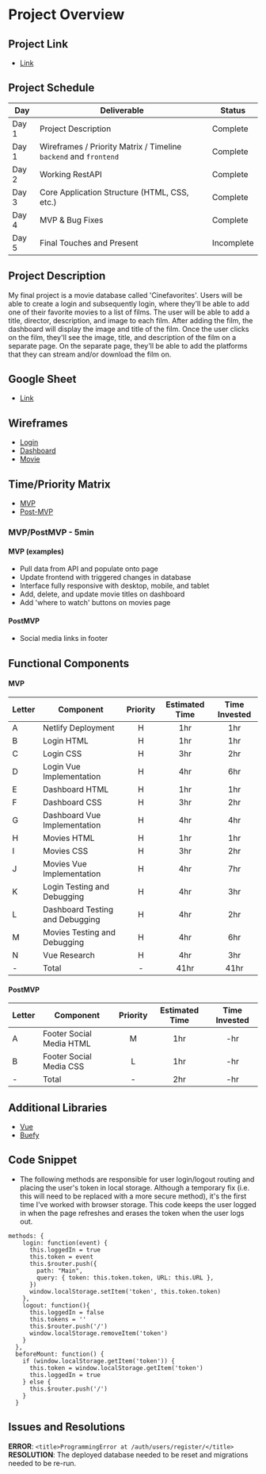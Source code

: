 # Project Overview

## Project Link
- [Link](https://cinefavorites.netlify.app/#/)

## Project Schedule

|  Day | Deliverable | Status
|---|---| ---|
|Day 1| Project Description | Complete
|Day 1| Wireframes / Priority Matrix / Timeline `backend` and `frontend`| Complete
|Day 2| Working RestAPI | Complete
|Day 3| Core Application Structure (HTML, CSS, etc.) | Complete
|Day 4| MVP & Bug Fixes | Complete
|Day 5| Final Touches and Present | Incomplete

## Project Description

My final project is a movie database called 'Cinefavorites'. Users will be able to create a login and subsequently login, where they'll be able to add one of their favorite movies to a list of films. The user will be able to add a title, director, description, and image to each film. After adding the film, the dashboard will display the image and title of the film. Once the user clicks on the film, they'll see the image, title, and description of the film on a separate page. On the separate page, they'll be able to add the platforms that they can stream and/or download the film on. 

## Google Sheet

- [Link](https://docs.google.com/spreadsheets/d/1MiYUM5Rr0hr_9kbYVNgYzxu88jngsMA9udl1Ox-z7Vw/edit?usp=sharing)

## Wireframes

- [Login](https://www.dropbox.com/s/ha4zgmijlqfok33/login-wireframe.pdf?dl=0)
- [Dashboard](https://www.dropbox.com/s/o2ki0mi8nvyyvd4/page-1-wireframe.pdf?dl=0)
- [Movie](https://www.dropbox.com/s/dz22kukh5bn3xg4/page-2-wireframe.pdf?dl=0)

## Time/Priority Matrix 
- [MVP](https://res.cloudinary.com/dpjdvsigb/image/upload/v1600056081/project-4-assets/frontend-mvp_gpnrdv.jpg)
- [Post-MVP](https://res.cloudinary.com/dpjdvsigb/image/upload/v1600056081/project-4-assets/frontend-post-mvp_jm8cvp.jpg)

### MVP/PostMVP - 5min  

#### MVP (examples)

- Pull data from API and populate onto page
- Update frontend with triggered changes in database
- Interface fully responsive with desktop, mobile, and tablet
- Add, delete, and update movie titles on dashboard
- Add 'where to watch' buttons on movies page

#### PostMVP 

- Social media links in footer

## Functional Components

#### MVP
| Letter | Component | Priority | Estimated Time | Time Invested |
| --- | --- | :---: |  :---: | :---: |
| A | Netlify Deployment | H | 1hr | 1hr |
| B | Login HTML | H | 1hr | 1hr |
| C | Login CSS | H | 3hr | 2hr |
| D | Login Vue Implementation | H | 4hr | 6hr |
| E | Dashboard HTML | H | 1hr | 1hr |
| F | Dashboard CSS | H | 3hr | 2hr |
| G | Dashboard Vue Implementation | H | 4hr | 4hr |
| H | Movies HTML | H | 1hr | 1hr |
| I | Movies CSS | H | 3hr | 2hr |
| J | Movies Vue Implementation | H | 4hr | 7hr |
| K | Login Testing and Debugging | H | 4hr | 3hr |
| L | Dashboard Testing and Debugging | H | 4hr | 2hr |
| M | Movies Testing and Debugging | H | 4hr | 6hr |
| N | Vue Research | H | 4hr | 3hr |
| - | Total | - | 41hr | 41hr |

#### PostMVP
| Letter | Component | Priority | Estimated Time | Time Invested |
| --- | --- | :---: |  :---: | :---: |
| A | Footer Social Media HTML | M | 1hr | -hr |
| B | Footer Social Media CSS | L | 1hr | -hr |
| - | Total | - | 2hr | -hr |

## Additional Libraries
- [Vue](https://vuejs.org/)
- [Buefy](https://buefy.org/)

## Code Snippet
- The following methods are responsible for user login/logout routing and placing the user's token in local storage. Although a temporary fix (i.e. this will need to be replaced with a more secure method), it's the first time I've worked with browser storage. This code keeps the user logged in when the page refreshes and erases the token when the user logs out.

```
methods: {
    login: function(event) {
      this.loggedIn = true
      this.token = event
      this.$router.push({
        path: "Main",
        query: { token: this.token.token, URL: this.URL },
      })
      window.localStorage.setItem('token', this.token.token)
    },
    logout: function(){
      this.loggedIn = false
      this.tokens = ''
      this.$router.push('/')
      window.localStorage.removeItem('token')
    }
  },
  beforeMount: function() {
    if (window.localStorage.getItem('token')) {
      this.token = window.localStorage.getItem('token')
      this.loggedIn = true
    } else {
      this.$router.push('/')
    }
  }
```

## Issues and Resolutions
**ERROR**: ```<title>ProgrammingError at /auth/users/register/</title>```                               
**RESOLUTION**: The deployed database needed to be reset and migrations needed to be re-run.